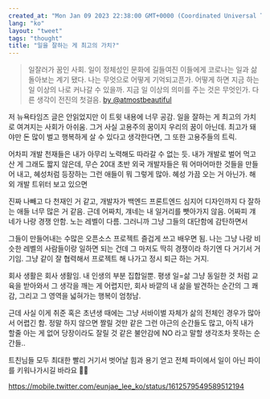 ```yaml
---
created_at: "Mon Jan 09 2023 22:38:00 GMT+0000 (Coordinated Universal Time)"
lang: "ko"
layout: "tweet"
tags: "thought"
title: "일을 잘하는 게 최고의 가치?"
---
```


> 일잘러가 꿈인 사회. 일이 정체성인 문화에 길들여진 이들에게 코로나는 일과 삶 돌아보는 계기 됐다. 나는 무엇으로 어떻게 기억되고픈가. 어떻게 하면 지금 하는 일 이상의 나로 커나갈 수 있을까. 지금 일 이상의 의미를 주는 것은 무엇인가. 다른 생각이 전진의 첫걸음.
> [by @atmostbeautiful](https://mobile.twitter.com/atmostbeautiful/status/1612426206519128064)

저 뉴욕타임즈 글은 안읽었지만 이 트윗 내용에 너무 공감. 일을 잘하는 게 최고의 가치로 여겨지는 사회가 아쉬움. 그거 사실 고용주의 꿈이지 우리의 꿈이 아닌데. 최고가 돼야만 돈 많이 벌고 행복하게 살 수 있다고 생각한다면, 그 또한 고용주들의 트릭.

어차피 개발 천재들은 내가 아무리 노력해도 따라갈 수 없는 듯. 내가 개발로 벌어 먹고 산 게 그래도 짧지 않은데, 무슨 20대 초반 외국 개발자들은 뭐 어마어마한 것들을 만들어 내고, 혜성처럼 등장하는 그런 애들이 뭐 그렇게 많아. 혜성 가끔 오는 거 아닌가. 해외 개발 트위터 보고 있으면

진짜 나빼고 다 천재인 거 같고, 개발자가 백엔드 프론트엔드 심지어 디자인까지 다 잘하는 애들 너무 많은 거 같음. 근데 어짜치, 걔네는 내 일거리를 뺏아가지 않음. 어짜피 걔네가 나랑 경쟁 안함. 노는 레벨이 다름. 그러니까 그냥 그들의 대단함에 감탄하면서

그들이 만들어내는 수많은 오픈소스 프로젝트 즐겁게 쓰고 배우면 됨. 나는 그냥 나랑 비슷한 레벨의 사람들이랑 일하면 되는 건데 그 마저도 딱히 경쟁이라 하기엔 다 거기서 거기임. 그냥 같이 잘 협력해서 프로젝트 해 나가고 정시 퇴근 하는 거지.

회사 생활은 회사 생활임. 내 인생의 부분 집합일뿐. 평생 일=삶 그냥 동일한 것 처럼 교육을 받아와서 그 생각을 깨는 게 어렵지만, 회사 바깥의 내 삶을 발견하는 순간의 그 쾌감, 그리고 그 영역을 넓혀가는 행복이 엄청남.

근데 사실 이게 취준 혹은 초년생 때에는 그냥 서바이벌 자체가 삶의 전체인 경우가 많아서 어렵긴 함. 정말 하지 않으면 짤릴 것만 같은 그런 야근의 순간들도 많고, 아직 내가 할줄 아는 게 없어 당장이라도 잘릴 것 같은 불안감에 NO 라고 말할 생각조차 못하는 순간들..

트친님들 모두 최대한 빨리 거기서 벗어날 힘과 용기 얻고 전체 파이에서 일이 아닌 파이를 키워나가시길 바라요 🙏🏼

https://mobile.twitter.com/eunjae_lee_ko/status/1612579549589512194